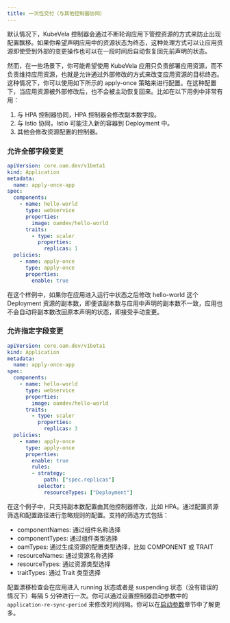 ```yaml
---
title: 一次性交付（与其他控制器协同）
---
```


默认情况下，KubeVela 控制器会通过不断轮询应用下管控资源的方式来防止出现配置飘移。如果你希望声明应用中的资源状态为终态，这种处理方式可以让应用资源即使受到外部的变更操作也可以在一段时间后自动恢复回先前声明的状态。

然而，在一些场景下，你可能希望使用 KubeVela 应用只负责部署应用资源，而不负责维持应用资源，也就是允许通过外部修改的方式来改变应用资源的目标终态。这种情况下，你可以使用如下所示的 apply-once 策略来进行配置。在这种配置下，当应用资源被外部修改后，也不会被主动恢复回来。比如在以下用例中非常有用：

1. 与 HPA 控制器协同，HPA 控制器会修改副本数字段。
2. 与 Istio 协同，Istio 可能注入新的容器到 Deployment 中。
3. 其他会修改资源配置的控制器。

### 允许全部字段变更

```yaml
apiVersion: core.oam.dev/v1beta1
kind: Application
metadata:
  name: apply-once-app
spec:
  components:
    - name: hello-world
      type: webservice
      properties:
        image: oamdev/hello-world
      traits:
        - type: scaler
          properties:
            replicas: 1
  policies:
    - name: apply-once
      type: apply-once
      properties:
        enable: true
```

在这个样例中，如果你在应用进入运行中状态之后修改 hello-world 这个 Deployment 资源的副本数，即便该副本数与应用中声明的副本数不一致，应用也不会自动将副本数改回原本声明的状态，即接受手动变更。

### 允许指定字段变更

```yaml
apiVersion: core.oam.dev/v1beta1
kind: Application
metadata:
  name: apply-once-app
spec:
  components:
    - name: hello-world
      type: webservice
      properties:
        image: oamdev/hello-world
      traits:
        - type: scaler
          properties:
            replicas: 3
  policies:
    - name: apply-once
      type: apply-once
      properties:
        enable: true
        rules:
        - strategy:
            path: ["spec.replicas"]
          selector:
            resourceTypes: ["Deployment"]

```

在这个例子中，只支持副本数配置由其他控制器修改，比如 HPA。通过配置资源筛选和配置路径进行忽略规则的配置。支持的筛选方式包括：

* componentNames: 通过组件名称选择
* componentTypes: 通过组件类型选择
* oamTypes: 通过生成资源的配置类型选择，比如 COMPONENT 或 TRAIT
* resourceNames: 通过资源名称选择
* resourceTypes: 通过资源类型选择
* traitTypes: 通过 Trait 类型选择

配置漂移检查会在应用进入 running 状态或者是 suspending 状态（没有错误的情况下）每隔 5 分钟进行一次。你可以通过设置控制器启动参数中的 `application-re-sync-period` 来修改时间间隔。你可以在[启动参数](../../platform-engineers/system-operation/bootstrap-parameters)章节中了解更多。
